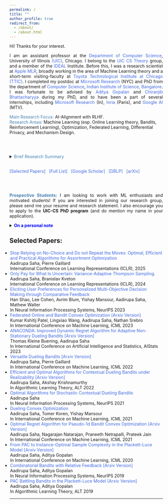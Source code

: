 ```yaml
---
permalink: /
title: ""
author_profile: true
redirect_from: 
  - /about/
  - /about.html
---
```


<html>
<head>
<style>
a:link {
  color: RoyalBlue;
  background-color: transparent;
  text-decoration: none;
}

a:visited {
  color: Purple;
  background-color: transparent;
  text-decoration: none;
}

a:hover {
  color: RoyalBlue;
  background-color: transparent;
  text-decoration: underline;
}

a:active {
  color: DarkRed;
  background-color: transparent;
  text-decoration: underline;
}
</style>  
</head>  
  
<body>

<p align="justify" vspace = "-0px" width="200px"> Hi! Thanks for your interest.</p>
  
<p align="justify" vspace = "-0px" width="200px"> I am an assistant professor at the <a href="https://cs.uic.edu/">Department of Computer Science</a>, University of Illinois <a href="https://www.uic.edu/">(UIC)</a>, Chicago. I belong to the <a href="https://cstheory.lab.uic.edu/">UIC CS Theory</a> group, and a member of the <a href="https://www.ideal-institute.org">IDEAL</a> Institute. Before this, I was a research scientist at <a href="https://machinelearning.apple.com/">Apple MLR</a>, broadly working in the area of Machine Learning theory and a short-term visiting-faculty at <a href="https://www.ttic.edu/">Toyota Technological Institute at Chicago (TTIC)</a>. I completed my postdoc at <a href="https://www.microsoft.com/en-us/research/lab/microsoft-research-new-york/">Microsoft Research</a> (NYC) and PhD from the department of <a href="https://www.csa.iisc.ac.in">Computer Science</a>, <a href="https://iisc.ac.in/">Indian Institute of Science, Bangalore</a>. I was fortunate to be advised by <a href="https://ece.iisc.ac.in/~aditya/">Aditya Gopalan</a> and <a href="https://eecs.iisc.ac.in/people/chiranjib-bhattacharyya/">Chiranjib Bhattacharyya</a> during my PhD, and to have been a part of several internships, including <a href="https://www.microsoft.com/en-us/research/lab/microsoft-research-india/">Microsoft Research</a> (In), <a href="https://www.inria.fr/en/centre-inria-de-paris">Inria</a> (Paris), and <a href="https://ai.google/">Google AI </a>(MTV).</p>   

<font color="SteelBlue">Main Research Focus:</font> AI-Alignment with RLHF. 
<br>
<font color="SteelBlue">Research Areas:</font> Machine Learning (esp. Online Learning theory, Bandits, Reinforcement Learning), Optimization, Federated Learning, Differential Privacy, and Mechanism Design.

<br><br>

<details>
<summary><span style="color:SteelBlue;" align="justify"> <font color="SteelBlue">Brief Research Summary</font> </span></summary>
<span class="abstract-text" style="font-size:1em; color:Black; text-align: justify">
 <p align="justify"> My primary research focuses on developing, improving, and theoretically analyzing reinforcement learning with human feedback (RLHF) algorithms to enhance machine assistance for humanity. Applications include language models, assistive robotics, autonomous driving, and personalized systems—-almost any system that can improve itself through user interaction. 
   
<br> <br>

A bit more generally, my work focuses on building large-scale, robust, and intelligent AI models for sequential decision-making under partial or restricted feedback, such as user interactions, preferences, demonstrations, proxy observations, and rankings. In the past, I have also explored combinatorial decision spaces, dynamic regret, multiplayer games, and distributed optimization. My work falls under various interdisciplinary research areas, including ML, learning theory, optimization, operations research, mechanism design, privacy, federated learning, and algorithmic fairness. Feel free to reach out if you are interested in exploring related topics!</p> 
</span>
</details>

<br>

<!-- <details>
<summary><span style="color:SteelBlue;"> Short Bio [In third person]</span></summary>
<p align="justify">Aadirupa Saha is an Assistant Professor in the Department of Computer Science at the University of Illinois Chicago (UIC). Prior to this, she was a Research Scientist at Apple MLR, working on Machine Learning theory, and a short-term visiting faculty at the Toyota Technological Institute at Chicago (TTIC). She completed her postdoctoral research at Microsoft Research New York City and earned her PhD from the Indian Institute of Science, Bangalore, advised by Aditya Gopalan and Chiranjib Bhattacharyya. She has also interned at Microsoft Research Bangalore, Inria Paris, and Google AI Mountain View.
    <br>
Her primary research focuses on AI alignment through Reinforcement Learning with Human Feedback (RLHF), with applications in language models, assistive robotics, autonomous systems, and personalized AI. More broadly, she works on Machine Learning theory, including online learning, multi-armed bandits, reinforcement learning, optimization, federated learning, differential privacy, and mechanism design. Her research aims to develop robust and scalable AI models for sequential decision-making under uncertain and partial feedback.    
    <br>
Aadirupa has organized several workshops and tutorials in recent years, including a <a href="https://sites.google.com/view/pref-learning-tutorial-neurips/home"> [NeurIPS, 2023] </a> tutorial on Preference Learning, a  <a href="https://www.youtube.com/watch?v=i3X0Bbep86o" LINK="red">[UAI, 2023] ]</a> tutorial on Federated Optimization, two tutorials at <a href="https://sites.google.com/view/olpf/home" target="_blank" LINK="red"> [ECML, 2022] </a>, <a href="https://www.acml-conf.org/2021/tutorials/battle-of-bandits-online-learning-from-preference-feedback/" target="_blank" LINK="red"> [ACML, 2021]</a>, two ICML workshops <a href="https://sites.google.com/view/mfpl-icml-2023" target="_blank" LINK="red"> [ICML, 2023] </a> and <a href="https://cfol-workshop.github.io/" target="_blank" LINK="red"> [ICML, 2022]</a>, and two TTIC workshops  <a href="https://sites.google.com/view/tticfl-summerworkshop2023/home?authuser=0" LINK="red">[TTIC, 2023]</a> and <a href="https://sites.google.com/view/new-ml-model/home" target="_blank" LINK="red">[TTIC, 2022]</a>. In addition, Aadirupa has also served in several **panel discussions and senior reviewing committees** for major Machine Learning conferences. </p>
</details>

She has also interned at Microsoft Research Bangalore, Inria Paris, and Google AI Mountain View. <a href="https://www.dropbox.com/scl/fi/mk97cug7omc6icdfz3htx/aadirupa-cv-web.pdf?rlkey=w7un7napmd6eoh25yc61ghn19&dl=0" target="_blank">[Brief Resume]</a> (Last updated: Oct 15, 2023) -->

<a href="https://aadirupa.github.io#selected_publications">[Selected Papers]</a> &nbsp;
<a href="https://aadirupa.github.io/publications#full_publications" target="_blank">[Full List]</a> &nbsp;
<a href="https://scholar.google.co.in/citations?user=7a49tQYAAAAJ&hl=en" target="_blank">[Google Scholar]</a> &nbsp;
<a href="https://dblp.org/pid/14/10003.html" target="_blank">[DBLP]</a> &nbsp;
<a href="https://arxiv.org/find/all/1/au:+saha_aadirupa/0/1/0/all/0/1" target="_blank">[arXiv]</a>

<br><br>

<p align="justify"><font color="SteelBlue"><b>Prospective Students:</b></font> I am looking to work with ML enthusiasts and motivated students! If you are interested in joining our research group, please send me your resume and research statement. I also encourage you to apply to the <b>UIC-CS PhD program</b> (and do mention my name in your application).</p>

<details>
<summary><span style="color:SteelBlue;" align="justify"> <font color="Blue"><b>On a personal note </b></font> </span></summary>
<span class="abstract-text" style="font-size:1em; color:Black; text-align: justify">
<p align="justify">I love my <a href="https://www.youtube.com/@KASHINATHSAHA">father's lectures</a> and am a proud daughter of <a href="https://sites.google.com/site/kashinathsaha2?pli=1&authuser=2">Prof. Saha</a> (as fondly popular among his students, being a super strict teacher yet a truly charismatic and caring mentor)! I deeply wish to contribute to the education of students battling with <a href="https://en.wikipedia.org/wiki/Haemophilia">Hemophilia</a>. If you are connected to any <i>Hemophilia Welfare Organization</i> and believe that my support in any capacity can make a difference, please do not hesitate to reach out. Carrying forward my father's passion, I would love to collaborate with any organization, research lab, or individual who shares the mission of improving the lives of hemophilic students and supporting their education.</p>
</span>
</details>

<h2 style="color:SteelBlue;"><a id="selected_publications">Selected Papers:</a></h2>

<ul style="margin:1;padding:1" vspace = "-0px">
  <li>  <a href="https://arxiv.org/abs/2402.18917" target="_blank" LINK="red"> Stop Relying on No-Choice and Do not Repeat the Moves: Optimal, Efficient and Practical Algorithms for Assortment Optimization</a>
  <br>  Aadirupa Saha, Pierre Gaillard
  <br> International Conference on Learning Representations (ICLR), 2025   
  </li>

  <li> <a href="https://arxiv.org/abs/2303.09033" target="_blank" LINK="red">Only Pay for What Is Uncertain: Variance-Adaptive Thompson Sampling.</a>
  <br>  Aadirupa Saha, Branislav Kveton
  <br> International Conference on Learning Representations (ICLR), 2024 
  </li>
  
  <li>  <a href="https://arxiv.org/abs/2302.03805" target="_blank" LINK="red">Eliciting User Preferences for Personalized Multi-Objective Decision Making through Comparative Feedback</a>
  <br>  Han Shao, Lee Cohen, Avrim Blum, Yishay Mansour, Aadirupa Saha, Mathew Walter
  <br>  In Neural Information Processing Systems, NeurIPS 2023</li> 
  
  <li>  <a href="https://proceedings.mlr.press/v202/patel23a.html" target="_blank"> Federated Online and Bandit Convex Optimization</a> <a href="https://arxiv.org/pdf/2210.14322.pdf" target="_blank" LINK="red"> [Arxiv Version]</a>
  <br> Kumar Kshitij Patel, Lingxiao Wang, Aadirupa Saha, Nathan Srebro
  <br>  In International Conference on Machine Learning, ICML 2023</li> 
  
  <li>  <a href="https://proceedings.mlr.press/v206/kleine-buening23a.html" target="_blank"> ANACONDA: Improved Dynamic Regret Algorithm for Adaptive Non-Stationary Dueling Bandits</a> <a href="https://arxiv.org/pdf/2210.14322.pdf" target="_blank" LINK="red"> [Arxiv Version]</a>
  <br>  Thomas Kleine Buening, Aadirupa Saha
  <br>  In International Conference on Artificial Intelligence and Statistics, AIStats 2023</li>                                            
                                              
  <li>  <a href="https://proceedings.mlr.press/v162/saha22a.html" target="_blank"> Versatile Dueling Bandits</a> <a href="https://arxiv.org/pdf/2202.06694.pdf" target="_blank" LINK="red"> [Arxiv Version]</a>
  <br>  Aadirupa Saha, Pierre Gaillard
  <br>  In International Conference on Machine Learning, ICML 2022</li>

  <li>  <a href="https://proceedings.mlr.press/v167/saha22a.html" target="_blank"> Efficient and Optimal Algorithms for Contextual Dueling Bandits under Realizability</a> <a href="https://arxiv.org/abs/2111.12306" target="_blank" LINK="red"> [Arxiv Version]</a>
  <br>  Aadirupa Saha, Akshay Krishnamurthy
  <br>  In Algorithmic Learning Theory, ALT 2022</li>

  <li>  <a href="https://proceedings.neurips.cc/paper/2021/hash/fc3cf452d3da8402bebb765225ce8c0e-Abstract.html" target="_blank">Optimal Algorithms for Stochastic Contextual Dueling Bandits</a> 
  <br>  Aadirupa Saha
  <br>  In Neural Information Processing Systems, NeurIPS 2021</li>
  
  <li>  <a href="http://proceedings.mlr.press/v139/saha21b.html" target="_blank">Dueling Convex Optimization</a>
  <br>  Aadirupa Saha, Tomer Koren, Yishay Mansour
  <br>  In International Conference on Machine Learning, ICML 2021</li>
    
  <li> <a href="http://proceedings.mlr.press/v139/saha21c.html" target="_blank">Optimal Regret Algorithm for Pseudo-1d Bandit Convex Optimization</a> <a href="https://arxiv.org/abs/2102.07387" target="_blank"> [Arxiv Version]</a>
  <br> Aadirupa Saha, Nagarajan Natarajan, Praneeth Netrapalli, Prateek Jain
  <br> In International Conference on Machine Learning, ICML 2021</li>
    
  <li>  <a href="https://proceedings.mlr.press/v119/saha20b.html" target="_blank" LINK="red">From PAC to Instance-Optimal Sample Complexity in the Plackett-Luce Model</a> <a href="https://arxiv.org/abs/1903.00558" target="_blank"> [Arxiv Version]</a>
  <br>  Aadirupa Saha, Aditya Gopalan
  <br>  In International Conference on Machine Learning, ICML 2020</li>
        
  <li>  <a href="http://papers.nips.cc/paper/8384-combinatorial-bandits-with-relative-feedback" target="_blank">Combinatorial Bandits with Relative Feedback</a><a href="https://arxiv.org/abs/1903.00543" target="_blank"> [Arxiv Version]</a>
  <br>  Aadirupa Saha, Aditya Gopalan
  <br>  In Neural Information Processing Systems, NeurIPS 2019</li>
    
  <li>  <a href="http://proceedings.mlr.press/v98/saha19a.html" target="_blank">PAC Battling Bandits in the Plackett-Luce Model</a> <a href="https://arxiv.org/abs/1808.04008" target="_blank"> [Arxiv Version]</a>
  <br>  Aadirupa Saha, Aditya Gopalan
  <br>  In Algorithmic Learning Theory, ALT 2019</li>
</ul>

<hr style="color:black;"> 
 
 
</body>
</html>

<!--Email: firstname.lastname @ microsoft.com-->

